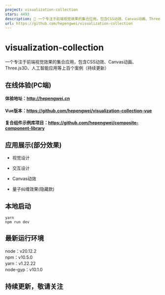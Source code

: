 ```yaml
---
project: visualization-collection
stars: 4493
description: 🌈 一个专注于前端视觉效果的集合应用，包含CSS动效、Canvas动画、Three.js3D、人工智能应用等上百个案例（持续更新）
url: https://github.com/hepengwei/visualization-collection
---
```


visualization-collection
========================

一个专注于前端视觉效果的集合应用，包含CSS动效、Canvas动画、Three.js3D、人工智能应用等上百个案例（持续更新）

在线体验(PC端)
---------

#### 体验地址：http://hepengwei.cn

#### Vue版本：https://github.com/hepengwei/visualization-collection-vue

#### 复合组件示例库项目：https://github.com/hepengwei/composite-component-library

  

应用展示(部分效果)
----------

-   视觉设计

-   交互设计

-   Canvas动效

-   量子纠缠效果(隐藏款)

  

本地启动
----

```
yarn
npm run dev
```

最新运行环境
------

node：v20.12.2  
npm：v10.5.0  
yarn：v1.22.22  
node-gyp：v10.1.0  

持续更新，敬请关注
---------
